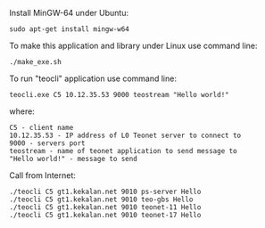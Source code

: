 Install MinGW-64 under Ubuntu:

    sudo apt-get install mingw-w64

To make this application and library under Linux use command line:

    ./make_exe.sh

To run "teocli" application use command line:

    teocli.exe C5 10.12.35.53 9000 teostream "Hello world!"

where:

    C5 - client name
    10.12.35.53 - IP address of L0 Teonet server to connect to
    9000 - servers port
    teostream - name of teonet application to send message to
    "Hello world!" - message to send

Call from Internet:

    ./teocli C5 gt1.kekalan.net 9010 ps-server Hello
    ./teocli C5 gt1.kekalan.net 9010 teo-gbs Hello
    ./teocli C5 gt1.kekalan.net 9010 teonet-11 Hello
    ./teocli C5 gt1.kekalan.net 9010 teonet-17 Hello

